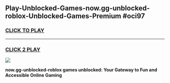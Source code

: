 
## Play-Unblocked-Games-now.gg-unblocked-roblox-Unblocked-Games-Premium #oci97
<h3>
<a href="https://premium.freeplayer.one?title=now.gg-unblocked-roblox&ref=12M">CLICK TO PLAY</a></h3>
<hr>

<h3>
<a href="https://premium.freeplayer.one?title=now.gg-unblocked-roblox&ref=12M">CLICK 2 PLAY</a>
  
</h3>

<a href="https://premium.freeplayer.one?title=now.gg-unblocked-roblox&ref=12M"><img src="https://clearcache.store/games.png"></a>


**now.gg-unblocked-roblox games unblocked: Your Gateway to Fun and Accessible Online Gaming**
